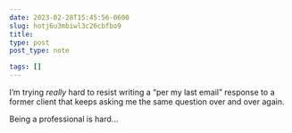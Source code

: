 ```yaml
---
date: 2023-02-28T15:45:56-0600
slug: hotj6u3mbiwl3c26cbfbo9
title: 
type: post
post_type: note

tags: []
---
```

I’m trying *really* hard to resist writing a “per my last email” response to a former client that keeps asking me the same question over and over again.


Being a professional is hard…



